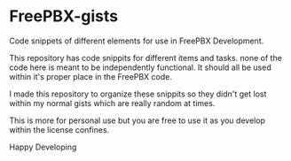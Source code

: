FreePBX-gists
=============

Code snippets of different elements for use in FreePBX Development.  

This repository has code snippits for different items and tasks. none of the code here is meant to be independently functional. It should all be used within it's proper place in the FreePBX code. 

I made this repository to organize these snippits so they didn't get lost within my normal gists which are really random at times. 

This is more for personal use but you are free to use it as you develop within the license confines.

Happy Developing
